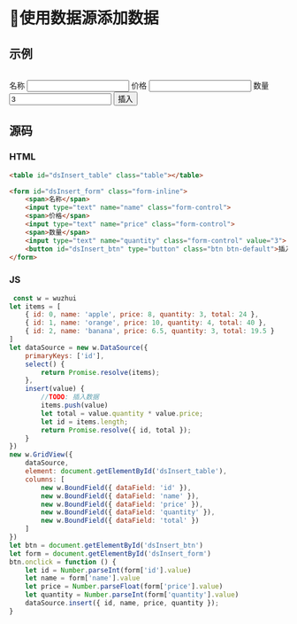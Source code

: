 # 使用数据源添加数据

## 示例

<table id="dsInsert_table" class="table"></table>

<form id="dsInsert_form" class="form-inline">
    <span>名称</span>
    <input type="text" name="name" class="form-control">
    <span>价格</span>
    <input type="text" name="price" class="form-control">
    <span>数量</span>
    <input type="text" name="quantity" class="form-control" value="3">
    <button id="dsInsert_btn" type="button" class="btn btn-default">插入</button>
</form>

## 源码

### HTML

```html
<table id="dsInsert_table" class="table"></table>

<form id="dsInsert_form" class="form-inline">
    <span>名称</span>
    <input type="text" name="name" class="form-control">
    <span>价格</span>
    <input type="text" name="price" class="form-control">
    <span>数量</span>
    <input type="text" name="quantity" class="form-control" value="3">
    <button id="dsInsert_btn" type="button" class="btn btn-default">插入</button>
</form>
```

### JS

```js
 const w = wuzhui
let items = [
    { id: 0, name: 'apple', price: 8, quantity: 3, total: 24 },
    { id: 1, name: 'orange', price: 10, quantity: 4, total: 40 },
    { id: 2, name: 'banana', price: 6.5, quantity: 3, total: 19.5 }
]
let dataSource = new w.DataSource({
    primaryKeys: ['id'],
    select() {
        return Promise.resolve(items);
    },
    insert(value) {
        //TODO: 插入数据
        items.push(value)
        let total = value.quantity * value.price;
        let id = items.length;
        return Promise.resolve({ id, total });
    }
})
new w.GridView({
    dataSource,
    element: document.getElementById('dsInsert_table'),
    columns: [
        new w.BoundField({ dataField: 'id' }),
        new w.BoundField({ dataField: 'name' }),
        new w.BoundField({ dataField: 'price' }),
        new w.BoundField({ dataField: 'quantity' }),
        new w.BoundField({ dataField: 'total' })
    ]
})
let btn = document.getElementById('dsInsert_btn')
let form = document.getElementById('dsInsert_form')
btn.onclick = function () {
    let id = Number.parseInt(form['id'].value)
    let name = form['name'].value
    let price = Number.parseFloat(form['price'].value)
    let quantity = Number.parseInt(form['quantity'].value)
    dataSource.insert({ id, name, price, quantity });
}
```